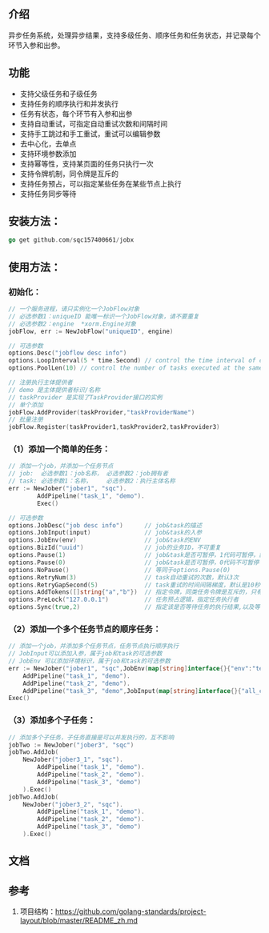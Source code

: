 ## 介绍
异步任务系统，处理异步结果，支持多级任务、顺序任务和任务状态，并记录每个环节入参和出参。
##  功能
- 支持父级任务和子级任务
- 支持任务的顺序执行和并发执行
- 任务有状态，每个环节有入参和出参
- 支持自动重试，可指定自动重试次数和间隔时间
- 支持手工跳过和手工重试，重试可以编辑参数
- 去中心化，去单点
- 支持环境参数添加
- 支持幂等性，支持某页面的任务只执行一次
- 支持令牌机制，同令牌是互斥的
- 支持任务预占，可以指定某些任务在某些节点上执行
- 支持任务同步等待

## 安装方法：
```go
go get github.com/sqc157400661/jobx
```
## 使用方法：
### 初始化：
```go
// 一个服务进程，请只实例化一个JobFlow对象
// 必选参数1：uniqueID 能唯一标识一个JobFlow对象，请不要重复
// 必选参数2：engine  *xorm.Engine对象
jobFlow, err := NewJobFlow("uniqueID", engine)

// 可选参数
options.Desc("jobflow desc info")
options.LoopInterval(5 * time.Second) // control the time interval of cyclic data fetching
options.PoolLen(10) // control the number of tasks executed at the same time

// 注册执行主体提供者
// demo 是主体提供者标识/名称
// taskProvider 是实现了TaskProvider接口的实例
// 单个添加
jobFlow.AddProvider(taskProvider,"taskProviderName")
// 批量注册 
jobFlow.Register(taskProvider1,taskProvider2,taskProvider3)

```
### （1）添加一个简单的任务：
```go
// 添加一个job，并添加一个任务节点
// job:  必选参数1：job名称， 必选参数2：job拥有者
// task: 必选参数1：名称，    必选参数2：执行主体名称
err := NewJober("jober1", "sqc").
		AddPipeline("task_1", "demo").
		Exec()

// 可选参数
options.JobDesc("job desc info")      // job&task的描述
options.JobInput(input)               // job&task的入参
options.JobEnv(env)                   // job&task的ENV
options.BizId("uuid")                 // job的业务ID，不可重复
options.Pause(1)                      // job&task是否可暂停，1代码可暂停，默认可暂停
options.Pause(0)                      // job&task是否可暂停，0代码不可暂停
options.NoPause()                     // 等同于options.Pause(0)
options.RetryNum(3)                   // task自动重试的次数，默认3次
options.RetryGapSecond(5)             // task重试的时间间隔梯度，默认是10秒
options.AddTokens([]string{"a","b"})  // 指定令牌，同类任务令牌是互斥的，只有当一个任务完成或则废弃后令牌释放后，下一个任务才可以执行
options.PreLock("127.0.0.1")          // 任务预占逻辑，指定任务执行者
options.Sync(true,2)                  // 指定该是否等待任务的执行结果,以及等待的超时时间
```

### （2）添加一个多个任务节点的顺序任务：
```go
// 添加一个job，并添加多个任务节点，任务节点执行顺序执行
// JobInput可以添加入参，属于job和task的可选参数
// JobEnv 可以添加环境标识，属于job和task的可选参数
err := NewJober("jober1", "sqc",JobEnv(map[string]interface{}{"env":"test"})).
	AddPipeline("task_1", "demo").
	AddPipeline("task_2", "demo").
	AddPipeline("task_3", "demo",JobInput(map[string]interface{}{"all_config": "yes",})).
Exec()
```

### （3）添加多个子任务：
```go
// 添加多个子任务，子任务直接是可以并发执行的，互不影响
jobTwo := NewJober("jober3", "sqc")
jobTwo.AddJob(
    NewJober("jober3_1", "sqc").
        AddPipeline("task_1", "demo").
        AddPipeline("task_2", "demo").
        AddPipeline("task_3", "demo")
    ).Exec()
jobTwo.AddJob(
    NewJober("jober3_2", "sqc").
        AddPipeline("task_1", "demo").
        AddPipeline("task_2", "demo").
        AddPipeline("task_3", "demo")
    ).Exec()
```


## 文档

## 参考
1. 项目结构：https://github.com/golang-standards/project-layout/blob/master/README_zh.md

